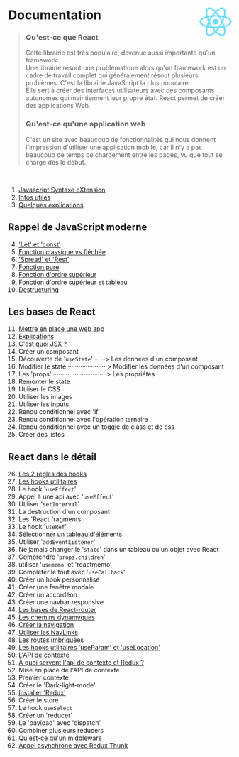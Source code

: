 # Documentation <a href="../"><img align= "right" src="../src/images/React-icon.svg" alt="React" height="64px"></a>
> ### **Qu'est-ce que React**
> Cette librairie est très populaire, devenue aussi importante qu'un framework.  
  Une librairie résout une problématique alors qu'un framework est un cadre de travail complet qui généralement résout plusieurs problèmes. C'est la librairie JavaScript la plus populaire.  
> Elle sert à créer des interfaces utilisateurs avec des composants autonomes qui maintiennent leur propre état.
> React permet de créer des applications Web.
>  
> ### **Qu'est-ce qu'une application web**
> C'est un site avec beaucoup de fonctionnalités qui nous donnent l'impression d'utiliser une application mobile, car il n'y a pas beaucoup de temps de chargement entre les pages, vu que tout se charge dès le début.

<br>

1. [Javascript Syntaxe eXtension](introJSX)
2. [Infos utiles](infosUtiles)
3. [Quelques explications](02_explanations)

## **Rappel de JavaScript moderne**

4. ['Let' et 'const'](../rappel_JS_modern/01_Let_et_const "Let et Const")  
1. [Fonction classique vs fléchée](../rappel_JS_modern/02_FonctionsFléchéesFonctionsClassiques "fonction classique vs fléchée")  
1. ['Spread' et 'Rest'](../rappel_JS_modern/03_Spread_Et_Rest "'Spread' et 'Rest'")  
1. [Fonction pure](../rappel_JS_modern/04_fonctions_pures "Fonction pure")  
1. [Fonction d'ordre supérieur](../rappel_JS_modern/05_fonctions_d_ordre_superieur "Fonction d'ordre supérieur")  
2. [Fonction d'ordre supérieur et tableau](../rappel_JS_modern/06_fonctions_d_ordre_superieur_et_tableau "Fonction d'ordre supérieur")  
3. [Destructuring](../rappel_JS_modern/07_destructuring "Destructuring")  

## **Les bases de React**  

11. [Mettre en place une web app](../bases_react/01_set_up_a_web_app "Mettre en place une web app")  
8. [Explications](Docs/02_explanations "Explications")  
8. [C'est quoi JSX ?](../bases_react/03_c_est_quoi_JSX "Qu'est-ce que JSX ?")  
8. Créer un composant  
8. Découverte de '`useState`' ······> Les données d'un composant  
8. Modifier le state ······················> Modifier les données d'un composant  
8. Les 'props' ······························> Les propriétés  
8. Remonter le state  
8. Utiliser le CSS  
8. Utiliser les images  
8. Utiliser les inputs  
8. Rendu conditionnel avec 'if'  
8. Rendu conditionnel avec l'opération ternaire  
8. Rendu conditionnel avec un toggle de class et de css
8. Créer des listes

## **React dans le détail**

26. [Les 2 règles des hooks](reglesDesHooks "Les règles des hooks")
1. [Les hooks utilitaires](hooksUtilitaires)
23. Le hook '`useEffect`'  
23. Appel à une api avec '`useEffect`'  
23. Utiliser '`setInterval`'  
23. La destruction d'un composant  
23. Les 'React fragments'  
23. Le hook '`useRef`'  
23. Sélectionner un tableau d'éléments  
23. Utiliser '`addEventListener`'  
23. Ne jamais changer le '`state`' dans un tableau ou un objet avec React  
23. Comprendre '`props.children`'  
23. utiliser '`usememo`' et 'reactmemo'  
23. Compléter le tout avec '`useCallback`'  
23. Créer un hook personnalisé  
23. Créer une fenêtre modale  
23. Créer un accordéon  
23. Créer une navbar responsive  
23. [Les bases de React-router](basesReactRouter "Bases de React-router") 
23. [Les chemins dynamyques](cheminDynamyque "Chemins dynamyques")  
23. [Créer la navigation](navigation "Créer la navigation")  
23. [Utiliser les NavLinks](NavLinks "Utiliser les NavLinks")  
23. [Les routes imbriquées](routesImbriquées "Les routes imbriquées")  
23. [Les hooks utilitaires 'useParam' et 'useLocation'](routesImbriquées "Les hooks utilitaires 'useParam' et 'useLocation'")  
1. [L'API de contexte](ContextAPI)
23. [À quoi servent l'api de contexte et Redux ?](apiDeContexteVSRedux "Context API vs Redux")  
23. Mise en place de l'API de contexte  
23. Premier contexte  
23. Créer le 'Dark-light-mode'  
23. [Installer 'Redux'](Redux "Redux")  
23. Créer le store  
23. Le hook ``useSelect``  
23. Créer un 'reducer'  
23. Le 'payload' avec 'dispatch'  
23. Combiner plusieurs reducers  
23. [Qu'est-ce qu'un middleware](middleware "Middleware")  
23. [Appel asynchrone avec Redux Thunk](middlewareReduxThunk "Appel asynchrone avec Redux Thunk")  